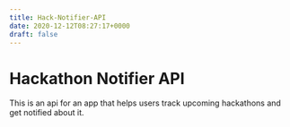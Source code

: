 ```yaml
---
title: Hack-Notifier-API
date: 2020-12-12T08:27:17+0000
draft: false
---
```

Hackathon Notifier API
======================

This is an api for an app that helps users track upcoming hackathons and get notified about it. 
